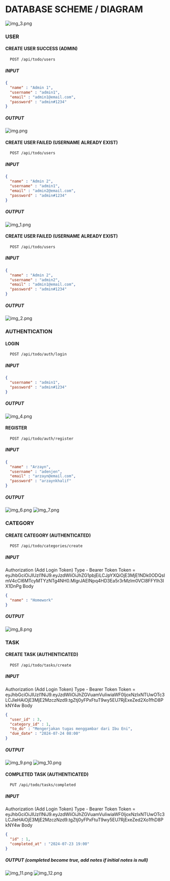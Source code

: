 # DATABASE SCHEME / DIAGRAM
![img_3.png](img_3.png)

### USER
#### CREATE USER SUCCESS (ADMIN)
```http
  POST /api/todo/users  
```
##### INPUT
```json
{
  "name" : "Admin 1",
  "username" : "admin1",
  "email" : "admin1@email.com",
  "password" : "admin#1234"
}
```
##### OUTPUT
![img.png](img.png)

#### CREATE USER FAILED (USERNAME ALREADY EXIST)
```http
  POST /api/todo/users  
```
##### INPUT
```json
{
  "name" : "Admin 2",
  "username" : "admin1",
  "email" : "admin2@email.com",
  "password" : "admin#1234"
}
```
##### OUTPUT
![img_1.png](img_1.png)

#### CREATE USER FAILED (USERNAME ALREADY EXIST)
```http
  POST /api/todo/users  
```
##### INPUT
```json
{
  "name" : "Admin 2",
  "username" : "admin2",
  "email" : "admin1@email.com",
  "password" : "admin#1234"
}
```
##### OUTPUT
![img_2.png](img_2.png)

### AUTHENTICATION
#### LOGIN
```http
  POST /api/todo/auth/login  
```
##### INPUT
```json
{
  "username" : "admin1",
  "password" : "admin#1234"
}
```
##### OUTPUT
![img_4.png](img_4.png)

#### REGISTER
```http
  POST /api/todo/auth/register  
```
##### INPUT
```json
{
  "name" : "Arzayn",
  "username" : "adenjen",
  "email" : "arzayn@email.com",
  "password" : "arzaynkhalif"
}
```
##### OUTPUT
![img_6.png](img_6.png)
![img_7.png](img_7.png)

### CATEGORY
#### CREATE CATEGORY (AUTHENTICATED)
```http
  POST /api/todo/categories/create 
```
##### INPUT
Authorization (Add Login Token)
Type - Bearer Token
Token = eyJhbGciOiJIUzI1NiJ9.eyJzdWIiOiJhZG1pbjEiLCJpYXQiOjE3MjE1NDk0ODQsImV4cCI6MTcyMTYzNTg4NH0.MlgrJAElNpq4HD3Ea5r3rMzlm0VCl8FFYlh3IX1DnPg
Body
```json
{
  "name" : "Homework"
}
```
##### OUTPUT
![img_8.png](img_8.png)

### TASK
#### CREATE TASK (AUTHENTICATED)
```http
  POST /api/todo/tasks/create 
```
##### INPUT
Authorization (Add Login Token)
Type - Bearer Token
Token = eyJhbGciOiJIUzI1NiJ9.eyJzdWIiOiJhZGVuamVuIiwiaWF0IjoxNzIxNTUwOTc3LCJleHAiOjE3MjE2MzczNzd9.tgZtj0yFPxFtuT9wy5EU7RjExeZed2Xo1fhD8PkNY4w
Body
```json
{
  "user_id" : 3,
  "category_id" : 1,
  "to_do" : "Mengerjakan tugas menggambar dari Ibu Eni",
  "due_date" : "2024-07-24 08:00"
}
```
##### OUTPUT
![img_9.png](img_9.png)
![img_10.png](img_10.png)

#### COMPLETED TASK (AUTHENTICATED)
```http
  PUT /api/todo/tasks/completed 
```
##### INPUT
Authorization (Add Login Token)
Type - Bearer Token
Token = eyJhbGciOiJIUzI1NiJ9.eyJzdWIiOiJhZGVuamVuIiwiaWF0IjoxNzIxNTUwOTc3LCJleHAiOjE3MjE2MzczNzd9.tgZtj0yFPxFtuT9wy5EU7RjExeZed2Xo1fhD8PkNY4w
Body
```json
{
  "id" : 1,
  "completed_at" : "2024-07-23 19:00"
}
```
##### OUTPUT (completed become true, add notes if initial notes is null)
![img_11.png](img_11.png)
![img_12.png](img_12.png)
